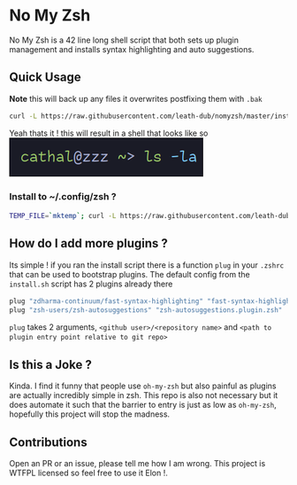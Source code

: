# No My Zsh
No My Zsh is a 42 line long shell script that both sets up plugin management and installs
syntax highlighting and auto suggestions.

## Quick Usage
**Note** this will back up any files it overwrites postfixing them with `.bak`
```sh
curl -L https://raw.githubusercontent.com/leath-dub/nomyzsh/master/install.sh | sh
```
Yeah thats it ! this will result in a shell that looks like so
![default config](examples/default.png)

### Install to ~/.config/zsh ?
```sh
TEMP_FILE=`mktemp`; curl -L https://raw.githubusercontent.com/leath-dub/nomyzsh/master/install.sh > $TEMP_FILE && sh $TEMP_FILE --xdg
```

## How do I add more plugins ?
Its simple ! if you ran the install script there is a function `plug` in your `.zshrc` that
can be used to bootstrap plugins. The default config from the `install.sh` script has 2
plugins already there
```sh
plug "zdharma-continuum/fast-syntax-highlighting" "fast-syntax-highlighting.plugin.zsh"
plug "zsh-users/zsh-autosuggestions" "zsh-autosuggestions.plugin.zsh"
```
`plug` takes 2 arguments, `<github user>/<repository name>` and `<path to plugin entry point relative to git repo>`

## Is this a Joke ?
Kinda. I find it funny that people use `oh-my-zsh` but also painful as plugins are actually incredibly simple
in zsh. This repo is also not necessary but it does automate it such that the barrier to entry is just
as low as `oh-my-zsh`, hopefully this project will stop the madness.

## Contributions
Open an PR or an issue, please tell me how I am wrong. This project is WTFPL licensed so feel free to
use it Elon !.
